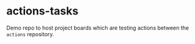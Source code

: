 # actions-tasks
Demo repo to host project boards which are testing actions between the `actions` repository.
